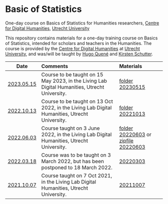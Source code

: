 # Basic of Statistics
One-day course on Basics of Statistics for Humanities researchers, [Centre for Digital Humanities](https://github.com/CentreForDigitalHumanities/), [Utrecht University](https://github.com/enterprises/university-utrecht)

This repository contains materials for a one-day training course on Basics of Statistics, intended for scholars and teachers in the Humanities. The course is provided by the [Centre for Digital Humanities](https://github.com/CentreForDigitalHumanities/) at [Utrecht University](https://github.com/enterprises/university-utrecht), and was/will be taught by [Hugo Quené](https://github.com/hugoquene) and [Kirsten Schutter](https://github.com/iamkirsten).

| Date | Comments | Materials |
| ------------- |:-------------| :----- |
| [2023.05.15](https://cdh.uu.nl/events/cdh-workshop-basics-of-statistics-hands-on-training-day-for-humanities-staff-2/) | Course to be taught on 15 May 2023, in the Living Lab Digital Humanities, Utrecht University. | [folder 20230515](https://github.com/hugoquene/CDH-BOS/tree/main/20230515) |
| [2022.10.13](https://cdh.uu.nl/events/cdh-workshop-basics-of-statistics-hands-on-training-day-for-humanities-staff/) | Course to be taught on 13 Oct 2022, in the Living Lab Digital Humanities, Utrecht University. | [folder 20221013](https://github.com/hugoquene/CDH-BOS/tree/main/20221013) |
| [2022.06.03](https://cdh.uu.nl/events/basics-of-statistics-hands-on-training-day-for-humanities-teachers-researchers-june-3/) | Course taught on 3 June 2022, in the Living Lab Digital Humanities, Utrecht University. | [folder 20220603](https://github.com/hugoquene/CDH-BOS/tree/main/20220603) or [zipfile 20220603](https://github.com/hugoquene/CDH-BOS/tree/main/20220603/BOS20220603.zip) |
| [2022.03.18](https://cdh.uu.nl/events/basics-of-statistics-hands-on-training-day-for-humanities-teachers-researchers-march-18/) | Course was to be taught on 3 March 2022, but has been postponed to 18 March 2022. | [20220303](https://github.com/hugoquene/CDH-BOS/tree/main/20220303) |
| [2021.10.07](https://cdh.uu.nl/events/entry-level-course-in-statistics-for-gw-by-hugo-quene-hands-on-training-day-for-teachers-researchers/) | Course taught on 7 Oct 2021, in the Living Lab Digital Humanities, Utrecht University. | [20211007](https://github.com/hugoquene/CDH-BOS/tree/main/20211007) |

